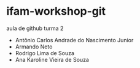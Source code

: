 # ifam-workshop-git

aula de github turma 2







- Antônio Carlos Andrade do Nascimento Junior
- Armando Neto
- Rodrigo Lima de Souza
- Ana Karoline Vieira de Souza